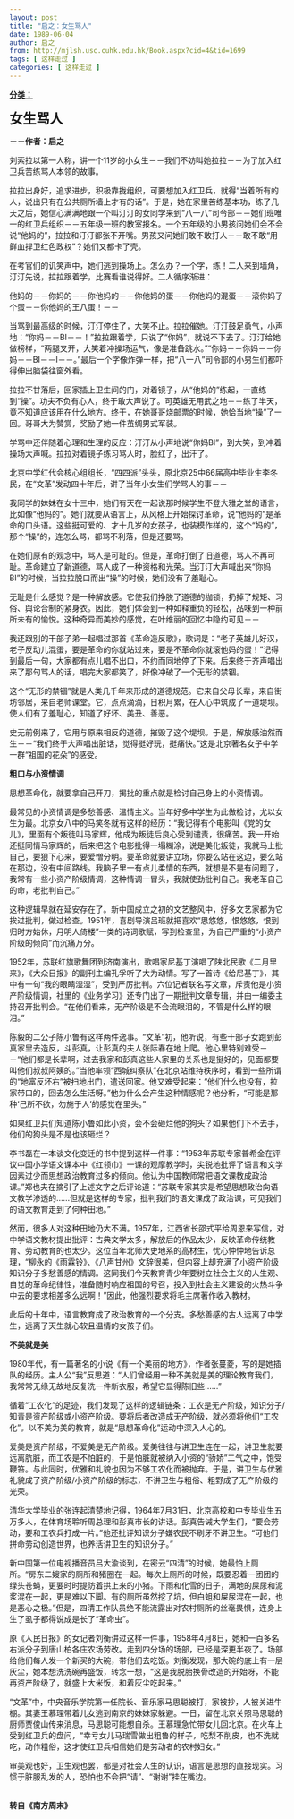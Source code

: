 ```yaml
---
layout: post
title: "启之：女生骂人"
date: 1989-06-04
author: 启之
from: http://mjlsh.usc.cuhk.edu.hk/Book.aspx?cid=4&tid=1699
tags: [ 这样走过 ]
categories: [ 这样走过 ]
---
```


<div style="margin: 15px 10px 10px 0px;">
 <div>
  <span id="ctl00_ContentPlaceHolder1_chapter1_SubjectLabel" style="font-weight:bold;text-decoration:underline;">
   分类：
  </span>
 </div>
 <p>
  <strong>
   <font size="5">
    女生骂人
   </font>
  </strong>
 </p>
 <p>
  <strong>
   －－作者：启之
  </strong>
 </p>
 <p>
  刘索拉以第一人称，讲一个11岁的小女生－－我们不妨叫她拉拉－－为了加入红卫兵苦练骂人本领的故事。
 </p>
 <p>
  拉拉出身好，追求进步，积极靠拢组织，可要想加入红卫兵，就得“当着所有的人，说出只有在公共厕所墙上才有的话”。于是，她在家里苦练基本功，练了几天之后，她信心满满地跟一个叫汀汀的女同学来到“八一八”司令部－－她们班唯一的红卫兵组织－－五年级一班的教室报名。一个五年级的小男孩问她们会不会说“他妈的”，拉拉和汀汀都张不开嘴。男孩又问她们敢不敢打人－－敢不敢“用鲜血捍卫红色政权”？她们又都卡了壳。
 </p>
 <p>
  在考官们的讥笑声中，她们逃到操场上。怎么办？一个字，练！二人来到墙角，汀汀先说，拉拉跟着学，比赛看谁说得好。二人循序渐进：
 </p>
 <p>
  他妈的－－你妈的－－你他妈的－－你他妈的蛋－－你他妈的混蛋－－滚你妈了个蛋－－你他妈的王八蛋！－－
 </p>
 <p>
  当骂到最高级的时候，汀汀停住了，大笑不止。拉拉催她。汀汀鼓足勇气，小声地：“你妈－－BI－－！”拉拉跟着学，只说了“你妈”，就说不下去了。汀汀给她做榜样，“两腿叉开，大笑着冲操场运气，像是准备跳水。”“你妈－－你妈－－你妈－－BI－－I－－。”最后一个字像炸弹一样，把“八一八”司令部的小男生们都吓得伸出脑袋往窗外看。
 </p>
 <p>
  拉拉不甘落后，回家插上卫生间的门，对着镜子，从“他妈的”练起，一直练到“操”。功夫不负有心人，终于敢大声说了。可英雄无用武之地－－练了半天，竟不知道应该用在什么地方。终于，在她哥哥烧邮票的时候，她恰当地“操”了一回。哥哥大为赞赏，奖励了她一件茧绸男式军装。
 </p>
 <p>
  学骂中还伴随着心理和生理的反应：汀汀从小声地说“你妈BI”，到大笑，到冲着操场大声喊。拉拉对着镜子练习骂人时，脸红了，出汗了。
 </p>
 <p>
  北京中学红代会核心组组长，“四四派”头头，原北京25中66届高中毕业生李冬民，在“文革”发动四十年后，讲了当年小女生们学骂人的事－－
 </p>
 <p>
  我同学的妹妹在女十三中，她们有天在一起说那时候学生不登大雅之堂的语言，比如像“他妈的”。她们就要从语言上，从风格上开始探讨革命，说“他妈的”是革命的口头语。这些挺可爱的、才十几岁的女孩子，也装模作样的，这个“妈的”，那个“操”的，连怎么骂，都骂不利落，但是还要骂。
 </p>
 <p>
  在她们原有的观念中，骂人是可耻的。但是，革命打倒了旧道德，骂人不再可耻。革命建立了新道德，骂人成了一种资格和光荣。当汀汀大声喊出来“你妈BI”的时候，当拉拉脱口而出“操”的时候，她们没有了羞耻心。
 </p>
 <p>
  无耻是什么感觉？是一种解放感。它使我们挣脱了道德的枷锁，扔掉了规矩、习俗、舆论合制的紧身衣。因此，她们体会到一种如释重负的轻松，品味到一种前所未有的愉悦。这种奇异而美妙的感觉，在叶维丽的回忆中隐约可见－－
 </p>
 <p>
  我还跟别的干部子弟一起唱过那首《革命造反歌》，歌词是：“老子英雄儿好汉，老子反动儿混蛋，要是革命的你就站过来，要是不革命你就滚他妈的蛋！”记得到最后一句，大家都有点儿唱不出口，不约而同地停了下来。后来终于齐声唱出来了那句骂人的话，唱完大家都笑了，好像冲破了一个无形的禁锢。
 </p>
 <p>
  这个“无形的禁锢”就是人类几千年来形成的道德规范。它来自父母长辈，来自街坊邻居，来自老师课堂。它，点点滴滴，日积月累，在人心中筑成了一道堤坝。使人们有了羞耻心，知道了好坏、美丑、善恶。
 </p>
 <p>
  史无前例来了，它用与原来相反的道德，摧毁了这个堤坝。于是，解放感油然而生－－“我们终于大声唱出脏话，觉得挺好玩，挺痛快。”这是北京著名女子中学一群“祖国的花朵”的感受。
 </p>
 <p>
  <strong>
   粗口与小资情调
  </strong>
 </p>
 <p>
  思想革命化，就要拿自己开刀，揭批的重点就是检讨自己身上的小资情调。
 </p>
 <p>
  最常见的小资情调是多愁善感、温情主义。当年好多中学生为此做检讨，尤以女生为最。北京女八中的马笑冬就有这样的经历：“我记得有个电影叫《党的女儿》，里面有个叛徒叫马家辉，他成为叛徒后良心受到谴责，很痛苦。我一开始还挺同情马家辉的，后来把这个电影批得一塌糊涂，说是美化叛徒，我就马上批自己，要狠下心来，要爱憎分明。要革命就要讲立场，你要么站在这边，要么站在那边，没有中间路线。我脑子里一有点儿柔情的东西，就想是不是有问题了，我常有一些小资产阶级情调，这种情调一冒头，我就使劲批判自己。我老革自己的命，老批判自己。”
 </p>
 <p>
  这种逻辑早就在延安存在了。新中国成立之初的文艺整风中，好多文艺家都为它挨过批判，做过检查。1951年，喜剧导演吕班就把喜欢“思悠悠，恨悠悠，恨到归时方始休，月明人倚楼”一类的诗词歌赋，写到检查里，为自己严重的“小资产阶级的倾向”而沉痛万分。
 </p>
 <p>
  1952年，苏联红旗歌舞团到济南演出，歌唱家尼基丁演唱了陕北民歌《二月里来》，《大众日报》的副刊主编孔孚听了大为动情。写了一首诗《给尼基丁》，其中有一句“我的眼睛湿湿”，受到严厉批判。六位记者联名写文章，斥责他是小资产阶级情调，社里的《业务学习》还专门出了一期批判文章专辑，并由一编委主持召开批判会。“在他们看来，无产阶级是不会流眼泪的，不管是什么样的眼泪。”
 </p>
 <p>
  陈毅的二公子陈小鲁有这样两件逸事。“文革”初，他听说，有些干部子女跑到彭真家里去造反，斗彭真，让彭真的夫人张际春在地上爬。他心里特别难受－－“他们都是长辈啊，过去我家和彭真这些人家里的关系也是挺好的，见面都要叫他们叔叔阿姨的。”当他率领“西城纠察队”在北京站维持秩序时，看到一些所谓的“地富反坏右”被扫地出门，遣送回家。他又难受起来：“他们什么也没有，拉家带口的，回去怎么生活呀。”他为什么会产生这种情感呢？他分析，“可能是那种‘己所不欲，勿施于人’的感觉在里头。”
 </p>
 <p>
  如果红卫兵们知道陈小鲁如此小资，会不会砸烂他的狗头？如果他们下不去手，他们的狗头是不是也该砸烂？
 </p>
 <p>
  李书磊在一本谈文化变迁的书中提到这样一件事：“1953年苏联专家普希金在评议中国小学语文课本中《红领巾》一课的观摩教学时，尖锐地批评了语言和文学因素过少而思想政治教育过多的倾向。他认为中国教师常把语文课教成政治课。”郑也夫在摘引了上述文字之后评论道：“苏联专家其实是希望思想政治向语文教学渗透的……但就是这样的专家，批判我们的语文课成了政治课，可见我们的语文教育走到了何种田地。”
 </p>
 <p>
  然而，很多人对这种田地仍大不满。1957年，江西省长邵式平给周恩来写信，对中学语文教材提出批评：古典文学太多，解放后的作品太少，反映革命传统教育、劳动教育的也太少。这位当年北师大史地系的高材生，忧心忡忡地告诉总理，“柳永的《雨霖铃》、《八声甘州》文辞很美，但内容上却充满了小资产阶级知识分子多愁善感的情调。这同我们今天教育青少年要树立社会主义的人生观、自觉的革命纪律性，准备随时响应祖国的号召，投入到社会主义建设的火热斗争中去的要求相差多么远啊！”因此，他强烈要求将毛主席著作收入教材。
 </p>
 <p>
  此后的十年中，语言教育成了政治教育的一个分支。多愁善感的古人远离了中学生，远离了天生就心软且温情的女孩子们。
 </p>
 <p>
  <strong>
   不美就是美
  </strong>
 </p>
 <p>
  1980年代，有一篇著名的小说《有一个美丽的地方》，作者张蔓菱，写的是她插队的经历。主人公“我”反思道：“人们曾经用一种不美就是美的理论教育我们，我常常无缘无故地反复洗一件新衣服，希望它显得陈旧些……”
 </p>
 <p>
  循着“工农化”的足迹，我们发现了这样的逻辑链条：工农是无产阶级，知识分子/知青是资产阶级或小资产阶级。要将后者改造成无产阶级，就必须将他们“工农化”。以不美为美的教育，就是“思想革命化”运动中深入人心的。
 </p>
 <p>
  爱美是资产阶级，不爱美是无产阶级。爱美往往与讲卫生连在一起，讲卫生就要远离肮脏，而工农是不怕脏的，于是怕脏就被纳入小资的“骄娇”二气之中，饱受鞭笞。与此同时，优雅和礼貌也因为不够工农化而被抛弃。于是，讲卫生与优雅礼貌成了资产阶级/小资产阶级的标志，不讲卫生与粗俗、粗野成了无产阶级的光荣。
 </p>
 <p>
  清华大学毕业的张连起清楚地记得，1964年7月31日，北京高校和中专毕业生五万多人，在体育场聆听周总理和彭真市长的讲话。彭真告诫大学生们，“要会劳动，要和工农兵打成一片。”他还批评知识分子嫌农民不刷牙不讲卫生。“可他们拼命劳动创造世界，也养活讲卫生的知识分子。”
 </p>
 <p>
  新中国第一位电视播音员吕大渝谈到，在密云“四清”的时候，她最怕上厕所。“房东二嫂家的厕所和猪圈在一起。每次上厕所的时候，既要忍着一团团的绿头苍蝇，更要时时提防着拱上来的小猪。下雨和化雪的日子，满地的屎尿和泥浆混在一起，更是难以下脚。有的厕所虽然挖了坑，但白蛆和屎尿混在一起，也是恶心之极。”但是，四清工作队员绝不能流露出对农村厕所的丝毫畏惧，连身上生了虱子都得说成是长了“革命虫”。
 </p>
 <p>
  原《人民日报》的女记者刘衡讲过这样一件事，1958年4月8日，她和一百多名右派分子到唐山柏各庄农场劳改。走到四分场的场部，已经是深更半夜了。场部给他们每人发一个新买的大碗，带他们去吃饭。刘衡发现，那大碗的底上有一层灰尘，她本想洗洗碗再盛饭，转念一想，“这是我脱胎换骨改造的开始呀，不能再资产阶级了，就盛上大米饭，和着灰尘吃起来。”
 </p>
 <p>
  “文革”中，中央音乐学院第一任院长、音乐家马思聪被打，家被抄，人被关进牛棚。其妻王慕理带着儿女逃到南京的妹妹家躲避。一日，留在北京关照马思聪的厨师贾俊山传来消息，马思聪可能想自杀。王慕理急忙带女儿回北京。在火车上受到红卫兵的盘问，“幸亏女儿马瑞雪做出粗鲁的样子，吃梨不削皮，也不洗就吃，动作粗俗，这才使红卫兵相信她们是劳动者的农村妇女。”
 </p>
 <p>
  审美观也好，卫生观也罢，都是对社会人生的认识，语言是思想的直接现实。习惯于脏服乱发的人，恐怕也不会把“请”、“谢谢”挂在嘴边。
 </p>
 <p>
  <br/>
  <strong>
   转自《南方周末》
  </strong>
 </p>
</div>

